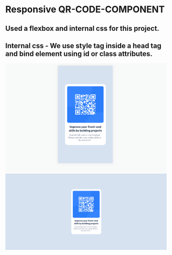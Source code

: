 # Responsive QR-CODE-COMPONENT
## Used a flexbox and internal css for this project.
## Internal css - We use style tag inside a head tag and bind element using id or class attributes.
![project image](project-image.png?raw=true "qr-code-component-main")
![project image](responsive-project-image.png?raw=true "qr-code-component-main")
